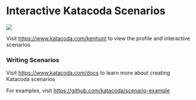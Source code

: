 # Interactive Katacoda Scenarios

[![](http://shields.katacoda.com/katacoda/kenhunt/count.svg)](https://www.katacoda.com/kenhunt "Get your profile on Katacoda.com")

Visit https://www.katacoda.com/kenhunt to view the profile and interactive scenarios

### Writing Scenarios
Visit https://www.katacoda.com/docs to learn more about creating Katacoda scenarios

For examples, visit https://github.com/katacoda/scenario-example

